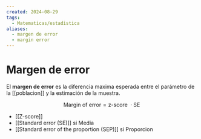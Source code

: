```yaml
---
created: 2024-08-29
tags:
  - Matematicas/estadistica
aliases:
  - margen de error
  - margin error
---
```

# Margen de error

El **margen de error** es la diferencia maxima esperada entre el parámetro de la [[poblacion]] y la estimación de la muestra.

$$
\text{Margin of error} = \text{z-score } \cdot \text{SE}
$$
- [[Z-score]]
- [[Standard error (SE)]] si Media
- [[Standard error of the proportion (SEP)]] si Proporcion